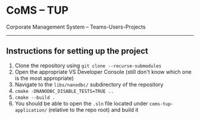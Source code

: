 # CoMS &ndash; TUP

Corporate Management System &ndash; Teams-Users-Projects

---
## Instructions for setting up the project
1. Clone the repository using `git clone --recurse-submodules`
1. Open the appropriate VS Developer Console (still don't know which one is the most appropriate)
1. Navigate to the `libs/nanodbc/` subdirectory of the repository
1. `cmake -DNANODBC_DISABLE_TESTS=TRUE ..`
1. `cmake --build .`
1. You should be able to open the `.sln` file located under `coms-tup-application/` (relative to the repo root) and build it